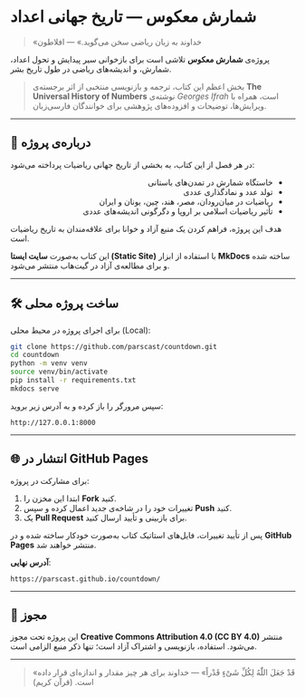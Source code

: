 # شمارش معکوس — تاریخ جهانی اعداد

> «خداوند به زبان ریاضی سخن می‌گوید.» — افلاطون

پروژه‌ی **شمارش معکوس** تلاشی است برای بازخوانی سیر پیدایش و تحول اعداد، شمارش، و اندیشه‌های ریاضی در طول تاریخ بشر.

> بخش اعظم این کتاب، ترجمه و بازنویسی منتخبی از اثر برجسته‌ی **The Universal History of Numbers** نوشته‌ی *Georges Ifrah* است، 
> همراه با ویرایش‌ها، توضیحات و افزوده‌های پژوهشی برای خوانندگان فارسی‌زبان.

---

## 🧭 درباره‌ی پروژه

<p dir="rtl" align="right">

در هر فصل از این کتاب، به بخشی از تاریخ جهانی ریاضیات پرداخته می‌شود:

<ul dir="rtl">
  <li>خاستگاه شمارش در تمدن‌های باستانی</li>
  <li>تولد عدد و نمادگذاری عددی</li>
  <li>ریاضیات در میان‌رودان، مصر، هند، چین، یونان و ایران</li>
  <li>تأثیر ریاضیات اسلامی بر اروپا و دگرگونی اندیشه‌های عددی </li>
</ul>

</p>

هدف این پروژه، فراهم کردن یک منبع آزاد و خوانا برای علاقه‌مندان به تاریخ ریاضیات است.

این کتاب به‌صورت **سایت ایستا (Static Site)** با استفاده از ابزار **MkDocs** ساخته شده و برای مطالعه‌ی آزاد در گیت‌هاب منتشر می‌شود.

---

## 🛠️ ساخت پروژه محلی

برای اجرای پروژه در محیط محلی (Local):

```bash
git clone https://github.com/parscast/countdown.git
cd countdown
python -m venv venv
source venv/bin/activate
pip install -r requirements.txt
mkdocs serve
```

سپس مرورگر را باز کرده و به آدرس زیر بروید:
```
http://127.0.0.1:8000
```

---

## 🌐 انتشار در GitHub Pages

برای مشارکت در پروژه:  

1. ابتدا این مخزن را **Fork** کنید.  
2. تغییرات خود را در شاخه‌ی جدید اعمال کرده و سپس **Push** کنید.  
3. یک **Pull Request** برای بازبینی و تأیید ارسال کنید.  

پس از تأیید تغییرات، فایل‌های استاتیک کتاب به‌صورت خودکار ساخته شده و در **GitHub Pages** منتشر خواهند شد.  

**آدرس نهایی**:

```
https://parscast.github.io/countdown/
```

---

## 📄 مجوز

این پروژه تحت مجوز **Creative Commons Attribution 4.0 (CC BY 4.0)** منتشر می‌شود.
استفاده، بازنویسی و اشتراک آزاد است؛ تنها ذکر منبع الزامی است.

---

> «قَدْ جَعَلَ اللّٰهُ لِکُلِّ شَیْءٍ قَدْراً» — خداوند برای هر چیز مقدار و‌ اندازه‌ای قرار داده است. (قرآن کریم)

